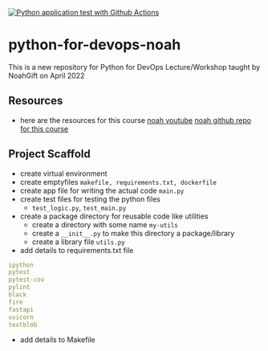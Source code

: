 [![Python application test with Github Actions](https://github.com/Friend09/python-for-devops-noah/actions/workflows/devops.yml/badge.svg)](https://github.com/Friend09/python-for-devops-noah/actions/workflows/devops.yml)

# python-for-devops-noah

This is a new repository for Python for DevOps Lecture/Workshop taught by NoahGift on April 2022

## Resources

- here are the resources for this course
  [noah youtube](<[https://](https://www.youtube.com/watch?v=YB-_FsssK8E)>)
  [noah github repo for this course](https://github.com/noahgift/python-for-devops-april-2022)

## Project Scaffold

- create virtual environment
- create emptyfiles
  `makefile, requirements.txt, dockerfile`
- create app file for writing the actual code `main.py`
- create test files for testing the python files
  - `test_logic.py`, `test_main.py`
- create a package directory for reusable code like utilities
  - create a directory with some name `my-utils`
  - create a `__init__.py` to make this directory a package/library
  - create a library file `utils.py`
- add details to requirements.txt file

```yaml
ipython
pytest
pytest-cov
pylint
black
fire
fastapi
uvicorn
textblob
```

- add details to Makefile
